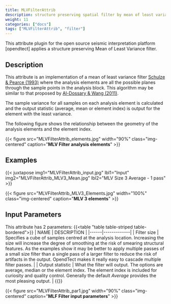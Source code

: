 ```yaml
---
title: MLVFilterAttrib
description: structure preserving spatial filter by mean of least variance filter
weight: 11
categories: ["docs"]
tags: ["MLVFilterAttrib", "filter"]
---
```


This attribute plugin for the open source seismic interpretation platform [opendtect]
applies a structure preserving Mean of Least Variance filter.

## Description

This attribute is an implementation of a mean of least variance filter
[Schulze & Pearce (1993)](http://proceedings.spiedigitallibrary.org/proceeding.aspx?articleid=1008684 "Value-and-criterion filters: a new filter structure based on morphological opening and closing. Mark A. Schulze and John A. Pearce. Proc. SPIE 1902, Nonlinear Image Processing IV, 106 (May 21, 1993)") where the analysis elements are all the possible planes through the sample points in the analysis block. This algorithm may be similar to that proposed by [Al-Dossary & Wang (2011)](http://library.seg.org/doi/abs/10.1190/1.3627375 "Structure‐preserving smoothing for 3D seismic attributes. Saleh Al‐Dossary and Yuchun Eugene Wang. SEG Technical Program Expanded Abstracts 2011. January 2011, 1004-1008").

The sample variance for all samples on each analysis element is calculated and the output statistic (average, mean or element index)
is output for the element with the least variance.

The following figure shows the relationship between the geometry of the analysis elements and the element index.

{{< figure src="MLVFilterAttrib_elements.jpg" width="90%" class="img-centered" caption="**MLV Filter analysis elements**" >}}

## Examples

{{< juxtapose img1="MLVFilterAttrib_input.jpg" lbl1="Input" img2="MLVFilterAttrib_MLV3_Mean.jpg" lbl2="MLV Size 3 Average - 1 pass" >}}
</br>

{{< figure src="MLVFilterAttrib_MLV3_Elements.jpg" width="100%" class="img-centered" caption="**MLV 3 elements**" >}}

## Input Parameters

This attribute has 2 parameters:
{{<table "table table-striped table-bordered">}}
| NAME | DESCRIPTION |
|------|-------------|
| Filter size | Specifies a cube of samples centred  at the analysis location. Increasing the size will increase the degree of smoothing at the risk of smearing structural features. As the examples show it may be better to apply multiple passes of a small size filter than a single pass of a larger filter to reduce the risk of artifacts in the output. OpendTect makes it really easy to cascade multiple filter passes. |
| Output statistic | What the filter will output. The options are average, median or the element index. The element index is included for curiosity and quality control. Generally the default *Average* provides the most pleasing output. |
{{</table>}}

{{< figure src="MLVFilterAttrib_par1.jpg" width="90%" class="img-centered" caption="**MLF Filter input parameters**" >}}


